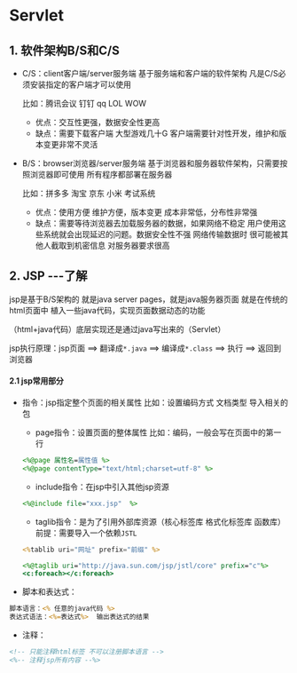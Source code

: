 # Servlet

## 1. 软件架构B/S和C/S

- C/S：client客户端/server服务端 基于服务端和客户端的软件架构 凡是C/S必须安装指定的客户端才可以使用

   比如：腾讯会议	钉钉	qq	LOL	WOW

  - 优点：交互性更强，数据安全性更高
  - 缺点：需要下载客户端 大型游戏几十G 客户端需要针对性开发，维护和版本变更非常不灵活

- B/S：browser浏览器/server服务端 基于浏览器和服务器软件架构，只需要按照浏览器即可使用 所有程序都部署在服务器

  比如：拼多多 淘宝 京东 小米 考试系统

  - 优点：使用方便 维护方便，版本变更 成本非常低，分布性非常强
  - 缺点：需要等待浏览器去加载服务器的数据，如果网络不稳定 用户使用这些系统就会出现延迟的问题。数据安全性不强 网络传输数据时 很可能被其他人截取到机密信息 对服务器要求很高

## 2. JSP ---了解

jsp是基于B/S架构的 就是java server pages，就是java服务器页面 就是在传统的html页面中 植入一些java代码，实现页面数据动态的功能

（html+java代码）底层实现还是通过java写出来的（Servlet）

jsp执行原理：jsp页面 ==> 翻译成`*.java` ==> 编译成`*.class` ==> 执行 ==> 返回到浏览器

#### 2.1 jsp常用部分

- 指令：jsp指定整个页面的相关属性	比如：设置编码方式 文档类型 导入相关的包

  - page指令：设置页面的整体属性 比如：编码，一般会写在页面中的第一行

  ```jsp
  <%@page 属性名=属性值 %>
  <%@page contentType="text/html;charset=utf-8" %>
  ```

  - include指令：在jsp中引入其他jsp资源

  ```jsp
  <%@include file="xxx.jsp"  %>
  ```

  - taglib指令：是为了引用外部库资源（核心标签库 格式化标签库 函数库）前提：需要导入一个依赖`JSTL`

  ```jsp
  <%tablib uri="网址" prefix="前缀" %>
  
  <%@taglib uri="http://java.sun.com/jsp/jstl/core" prefix="c"%>
  <c:foreach></c:foreach>
  ```

- 脚本和表达式：

```jsp
脚本语言：<% 任意的java代码 %>
表达式语法：<%=表达式%>	输出表达式的结果
```

- 注释：

```jsp
<!-- 只能注释html标签 不可以注册脚本语言 -->
<%-- 注释jsp所有内容 --%>
```

